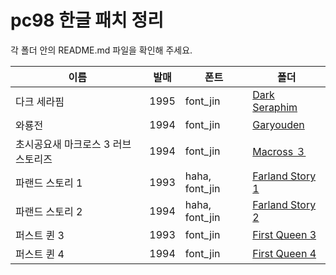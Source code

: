 # pc98 한글 패치 정리

각 폴더 안의 README.md 파일을 확인해 주세요.</br>

|이름|발매|폰트|폴더|
|--|--|--|--|
|다크 세라핌|1995|font_jin|[Dark Seraphim](https://github.com/ybaik/pc98-ko-patch/tree/main/patches/Dark%20Seraphim)|
|와룡전|1994|font_jin|[Garyouden](https://github.com/ybaik/pc98-ko-patch/tree/main/patches/Garyouden)|
|초시공요새 마크로스 3 러브 스토리즈|1994|font_jin|[Macross ３](https://github.com/ybaik/pc98-ko-patch/tree/main/patches/Macross%203)|
|파랜드 스토리 1|1993|haha, font_jin|[Farland Story 1](https://github.com/ybaik/pc98-ko-patch/tree/main/patches/Farland%20Story%201)|
|파랜드 스토리 2|1994|haha, font_jin|[Farland Story 2](https://github.com/ybaik/pc98-ko-patch/tree/main/patches/Farland%20Story%202)|
|퍼스트 퀸 3|1993|font_jin|[First Queen 3](https://github.com/ybaik/pc98-ko-patch/tree/main/patches/First%20Queen%203)|
|퍼스트 퀸 4|1994|font_jin|[First Queen 4](https://github.com/ybaik/pc98-ko-patch/tree/main/patches/First%20Queen%204)|